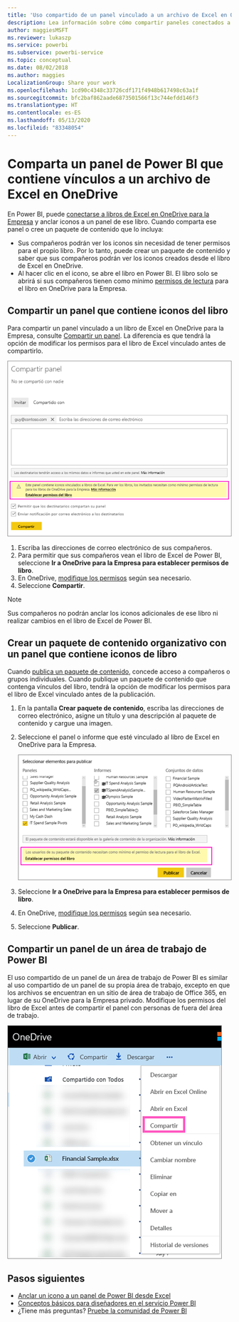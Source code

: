 ```yaml
---
title: 'Uso compartido de un panel vinculado a un archivo de Excel en OneDrive: Power BI'
description: Lea información sobre cómo compartir paneles conectados a un libro de Excel en OneDrive para la Empresa con iconos anclados desde ese libro.
author: maggiesMSFT
ms.reviewer: lukaszp
ms.service: powerbi
ms.subservice: powerbi-service
ms.topic: conceptual
ms.date: 08/02/2018
ms.author: maggies
LocalizationGroup: Share your work
ms.openlocfilehash: 1cd90c4348c33726cdf171f4948b617498c63a1f
ms.sourcegitcommit: bfc2baf862aade6873501566f13c744efdd146f3
ms.translationtype: HT
ms.contentlocale: es-ES
ms.lasthandoff: 05/13/2020
ms.locfileid: "83348054"
---
```

# <a name="share-a-power-bi-dashboard-that-links-to-an-excel-file-in-onedrive"></a>Comparta un panel de Power BI que contiene vínculos a un archivo de Excel en OneDrive
En Power BI, puede [conectarse a libros de Excel en OneDrive para la Empresa](../connect-data/service-excel-workbook-files.md) y anclar iconos a un panel de ese libro. Cuando comparta ese panel o cree un paquete de contenido que lo incluya:

* Sus compañeros podrán ver los iconos sin necesidad de tener permisos para el propio libro. Por lo tanto, puede crear un paquete de contenido y saber que sus compañeros podrán ver los iconos creados desde el libro de Excel en OneDrive.
* Al hacer clic en el icono, se abre el libro en Power BI. El libro solo se abrirá si sus compañeros tienen como mínimo [permisos de lectura](https://support.office.com/article/Share-documents-or-folders-in-Office-365-1fe37332-0f9a-4719-970e-d2578da4941c) para el libro en OneDrive para la Empresa.

## <a name="share-a-dashboard-that-contains-workbook-tiles"></a>Compartir un panel que contiene iconos del libro
Para compartir un panel vinculado a un libro de Excel en OneDrive para la Empresa, consulte [Compartir un panel](service-share-dashboards.md). La diferencia es que tendrá la opción de modificar los permisos para el libro de Excel vinculado antes de compartirlo.

  ![Cuadro de diálogo Compartir panel](media/service-share-dashboard-that-links-to-excel-onedrive/pbi_share_workbk.png)

1. Escriba las direcciones de correo electrónico de sus compañeros.
2. Para permitir que sus compañeros vean el libro de Excel de Power BI, seleccione **Ir a OneDrive para la Empresa para establecer permisos de libro**.
3. En OneDrive, [modifique los permisos](https://support.office.com/article/Share-files-and-folders-and-change-permissions-9fcc2f7d-de0c-4cec-93b0-a82024800c07) según sea necesario.
4. Seleccione **Compartir**.

>[!NOTE]
>Sus compañeros no podrán anclar los iconos adicionales de ese libro ni realizar cambios en el libro de Excel de Power BI.
> 
> 

## <a name="create-an-organizational-content-pack-with-a-dashboard-that-contains-workbook-tiles"></a>Crear un paquete de contenido organizativo con un panel que contiene iconos de libro
Cuando [publica un paquete de contenido](service-organizational-content-pack-create-and-publish.md), concede acceso a compañeros o grupos individuales. Cuando publique un paquete de contenido que contenga vínculos del libro, tendrá la opción de modificar los permisos para el libro de Excel vinculado antes de la publicación.

1. En la pantalla **Crear paquete de contenido**, escriba las direcciones de correo electrónico, asigne un título y una descripción al paquete de contenido y cargue una imagen.
2. Seleccione el panel o informe que esté vinculado al libro de Excel en OneDrive para la Empresa.
   
    ![Libro de Excel en un paquete de contenido](media/service-share-dashboard-that-links-to-excel-onedrive/pbi_contpack_workbk.png)
3. Seleccione **Ir a OneDrive para la Empresa para establecer permisos de libro**.
4. En OneDrive, [modifique los permisos](https://support.office.com/article/Share-files-and-folders-and-change-permissions-9fcc2f7d-de0c-4cec-93b0-a82024800c07) según sea necesario.
5. Seleccione **Publicar**.

## <a name="share-a-dashboard-from-a-power-bi-workspace"></a>Compartir un panel de un área de trabajo de Power BI
El uso compartido de un panel de un área de trabajo de Power BI es similar al uso compartido de un panel de su propia área de trabajo, excepto en que los archivos se encuentran en un sitio de área de trabajo de Office 365, en lugar de su OneDrive para la Empresa privado. Modifique los permisos del libro de Excel antes de compartir el panel con personas de fuera del área de trabajo.

![Compartir desde OneDrive](media/service-share-dashboard-that-links-to-excel-onedrive/pbi_onedriveshare.png)

## <a name="next-steps"></a>Pasos siguientes
* [Anclar un icono a un panel de Power BI desde Excel](../create-reports/service-dashboard-pin-tile-from-excel.md)
* [Conceptos básicos para diseñadores en el servicio Power BI](../fundamentals/service-basic-concepts.md)
* ¿Tiene más preguntas? [Pruebe la comunidad de Power BI](https://community.powerbi.com/)

